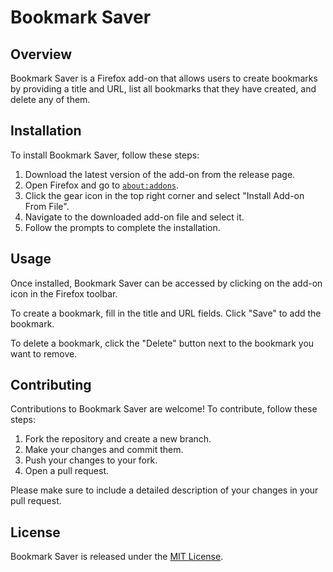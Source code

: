 # Bookmark Saver

## Overview

Bookmark Saver is a Firefox add-on that allows users to create bookmarks by providing a title and URL, list all bookmarks that they have created, and delete any of them.

## Installation
To install Bookmark Saver, follow these steps:

1. Download the latest version of the add-on from the release page.
2. Open Firefox and go to [`about:addons`](about:addons).
3. Click the gear icon in the top right corner and select "Install Add-on From File".
4. Navigate to the downloaded add-on file and select it.
5. Follow the prompts to complete the installation.

## Usage
Once installed, Bookmark Saver can be accessed by clicking on the add-on icon in the Firefox toolbar.

To create a bookmark, fill in the title and URL fields. Click "Save" to add the bookmark.

To delete a bookmark, click the "Delete" button next to the bookmark you want to remove.

## Contributing
Contributions to Bookmark Saver are welcome! To contribute, follow these steps:
1. Fork the repository and create a new branch.
2. Make your changes and commit them.
3. Push your changes to your fork.
4. Open a pull request.

Please make sure to include a detailed description of your changes in your pull request.

## License
Bookmark Saver is released under the [MIT License](https://opensource.org/license/mit/).